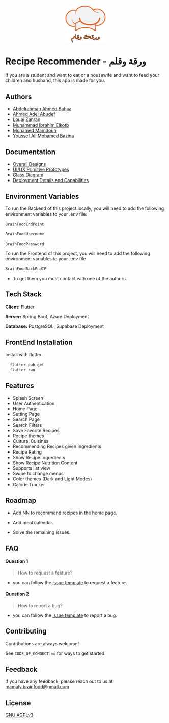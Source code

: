 
<p align="center">
    <img src="https://raw.githubusercontent.com/MAMA-LY/Recipe-Recommender/main/docs/assets/Logo.png" alt="Logo" width="25%" height="25%">
</p>


# Recipe Recommender - ورقة وقلم

If you are a student and want to eat or a housewife and want to feed your children and husband, this app is made for you.

## Authors
- [Abdelrahman Ahmed Bahaa](https://github.com/AbdelrahmanMosly)
- [Ahmed Adel Abudef](https://github.com/Deffo0)
- [Louai Zahran](https://github.com/LouaiZahran)
- [Muhammad Ibrahim Elkotb](https://github.com/MuhammadElkotb)
- [Mohamed Mamdouh](https://github.com/MohamedMamdouh18)
- [Youssef Ali Mohamed Bazina](https://github.com/Bazina)


## Documentation

- [Overall Designs](https://github.com/MAMA-LY/Recipe-Recommender/blob/main/docs/architecture/overall%20design.md)
- [UI/UX Primitive Prototypes](https://github.com/MAMA-LY/Recipe-Recommender/tree/main/docs/Pages-UI)
- [Class Diagram](https://github.com/MAMA-LY/Recipe-Recommender/blob/main/docs/architecture/Class%20Diagram.md)
- [Deployment Details and Capabilities](https://github.com/MAMA-LY/Recipe-Recommender/blob/main/docs/deployment.md)
## Environment Variables

To run the Backend of this project locally, you will need to add the following environment variables to your .env file:

`BrainFoodEndPoint`

`BrainFoodUsername`

`BrainFoodPassword`

To run the Frontend of this project, you will need to add the following environment variables to your .env file

`BrainFoodBackEndIP`
- To get them you must contact with one of the authors.

## Tech Stack

**Client:** Flutter

**Server:** Spring Boot, Azure Deployment

**Database:** PostgreSQL, Supabase Deployment


## FrontEnd Installation

Install with flutter

```bash
  flutter pub get
  flutter run
```
    
## Features

- Splash Screen
- User Authentication
- Home Page
- Setting Page
- Search Page
- Search Filters
- Save Favorite Recipes
- Recipe themes
- Cultural Cuisines
- Recommending Recipes given Ingredients
- Recipe Rating
- Show Recipe Ingredients
- Show Recipe Nutrition Content
- Supports list view
- Swipe to change menus
- Color themes (Dark and Light Modes)
- Calorie Tracker


## Roadmap

- Add NN to recommend recipes in the home page.

- Add meal calendar.

- Solve the remaining issues.


## FAQ

#### Question 1
>How to request a feature?
- you can follow the [issue template](https://github.com/MAMA-LY/Recipe-Recommender/blob/main/.github/ISSUE_TEMPLATE/feature_request.md) to request a feature. 
#### Question 2
>How to report a bug?
- you can follow the [issue template](https://github.com/MAMA-LY/Recipe-Recommender/blob/main/.github/ISSUE_TEMPLATE/bug_report.md) to report a bug. 



## Contributing

Contributions are always welcome!

See `CODE_OF_CONDUCT.md` for ways to get started.



## Feedback

If you have any feedback, please reach out to us at mamaly.brainfood@gmail.com


## License

[GNU AGPLv3](https://choosealicense.com/licenses/agpl-3.0/#)

